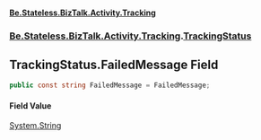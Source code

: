 #### [Be.Stateless.BizTalk.Activity.Tracking](README.md 'README')
### [Be.Stateless.BizTalk.Activity.Tracking](Be.Stateless.BizTalk.Activity.Tracking.md 'Be.Stateless.BizTalk.Activity.Tracking').[TrackingStatus](TrackingStatus.md 'Be.Stateless.BizTalk.Activity.Tracking.TrackingStatus')

## TrackingStatus.FailedMessage Field

```csharp
public const string FailedMessage = FailedMessage;
```

#### Field Value
[System.String](https://docs.microsoft.com/en-us/dotnet/api/System.String 'System.String')